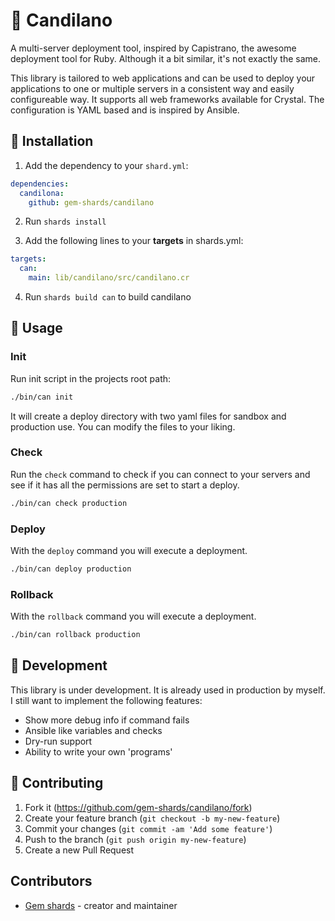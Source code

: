 # :candy: Candilano

A multi-server deployment tool, inspired by Capistrano, the awesome deployment tool for Ruby. Although it a bit similar, it's not exactly the same.

This library is tailored to web applications and can be used to deploy your applications to one or multiple servers in a consistent way and easily configureable way. It supports all web frameworks available for Crystal. The configuration is YAML based and is inspired by Ansible.

## :electric_plug: Installation

1. Add the dependency to your `shard.yml`:
```yaml
dependencies:
  candilona:
    github: gem-shards/candilano
```
2. Run `shards install`

3. Add the following lines to your **targets** in shards.yml:

```yaml
targets:
  can:
    main: lib/candilano/src/candilano.cr
```

4. Run `shards build can` to build candilano

## :wrench: Usage

### Init
Run init script in the projects root path:

```bash
./bin/can init
```

It will create a deploy directory with two yaml files for sandbox and production use. You can modify the files to your liking.

### Check
Run the `check` command to check if you can connect to your servers and see if it has all the permissions are set to start a deploy.

```bash
./bin/can check production
```

### Deploy
With the `deploy` command you will execute a deployment.

```bash
./bin/can deploy production
```

### Rollback
With the `rollback` command you will execute a deployment.

```bash
./bin/can rollback production
```

## :hammer: Development

This library is under development. It is already used in production by myself. I still want to implement the following features:

- Show more debug info if command fails
- Ansible like variables and checks
- Dry-run support
- Ability to write your own 'programs'

## :muscle: Contributing

1. Fork it (<https://github.com/gem-shards/candilano/fork>)
2. Create your feature branch (`git checkout -b my-new-feature`)
3. Commit your changes (`git commit -am 'Add some feature'`)
4. Push to the branch (`git push origin my-new-feature`)
5. Create a new Pull Request

## Contributors

- [Gem shards](https://github.com/gem-shards) - creator and maintainer
